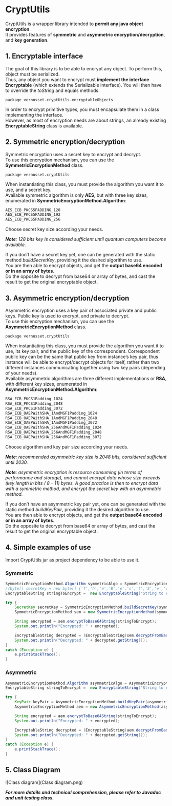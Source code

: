 # CryptUtils

CryptUtils is a wrapper library intended to **permit any java object encryption**.  
It provides features of **symmetric** and **asymmetric encryption/decryption**, and **key generation**.  

## 1. Encryptable interface

The goal of this library is to be able to encrypt any object. To perform this, object must be serialized.  
Thus, any object you want to encrypt must **implement the interface Encryptable** (which extends the Serializable interface). You will then have to override the *toString* and equals methods.

`package vernusset.cryptUtils.encryptableObjects`

In order to encrypt primitive types, you must encapsulate them in a class implementing the interface.  
However, as most of encryption needs are about strings, an already existing **EncryptableString** class is available.  

## 2. Symmetric encryption/decryption

Symmetric encryption uses a secret key to encrypt and decrypt.  
To use this encryption mechanism, you can use the **SymmetricEncryptionMethod** class.  

`package vernusset.cryptUtils`

When instantiating this class, you must provide the algorithm you want it to use, and a secret key.  
Available symmetric algorithm is only **AES**, but with three key sizes, enumerated in **SymmetricEncryptionMethod.Algorithm**:

```java
AES_ECB_PKCS5PADDING_128
AES_ECB_PKCS5PADDING_192
AES_ECB_PKCS5PADDING_256
```

Choose secret key size according your needs.  

*__Note__: 128 bits key is considered sufficient until quantum computers become available.*

If you don’t have a secret key yet, one can be generated with the static method *buildSecretKey*, providing it the desired algorithm to use.  
You are then able to encrypt objects, and get the **output base64 encoded or in an array of bytes**.  
Do the opposite to decrypt from base64 or array of bytes, and cast the result to get the original encryptable object.  

## 3. Asymmetric encryption/decryption

Asymmetric encryption uses a key pair of associated private and public keys. Public key is used to encrypt, and private to decrypt.  
To use this encryption mechanism, you can use the **AsymmetricEncryptionMethod** class.  

`package vernusset.cryptUtils`

When instantiating this class, you must provide the algorithm you want it to use, its key pair, and the public key of the correspondent. Correspondent public key can be the same that public key from instance’s key pair, thus instance will be able to encrypt/decrypt objects for itself, rather than two different instances communicating together using two key pairs (depending of your needs).  
Available asymmetric algorithms are three different implementations or **RSA**, with different key sizes, enumerated in **AsymmetricEncryptionMethod.Algorithm**:

```java
RSA_ECB_PKCS1Padding_1024
RSA_ECB_PKCS1Padding_2048
RSA_ECB_PKCS1Padding_3072
RSA_ECB_OAEPWithSHA_1AndMGF1Padding_1024
RSA_ECB_OAEPWithSHA_1AndMGF1Padding_2048
RSA_ECB_OAEPWithSHA_1AndMGF1Padding_3072
RSA_ECB_OAEPWithSHA_256AndMGF1Padding_1024
RSA_ECB_OAEPWithSHA_256AndMGF1Padding_2048
RSA_ECB_OAEPWithSHA_256AndMGF1Padding_3072
```

Choose algorithm and key pair size according your needs.  

*__Note__: recommended asymmetric key size is 2048 bits, considered sufficient until 2030.*  

*__Note__: asymmetric encryption is resource consuming (in terms of performance and storage), and cannot encrypt data whose size exceeds (key length in bits / 8 – 11) bytes. A good practice is then to encrypt data with a symmetric method, and encrypt the secret key with an asymmetric method.*  

If you don’t have an asymmetric key pair yet, one can be generated with the static method *buildKeyPair*, providing it the desired algorithm to use.  
You are then able to encrypt objects, and get the **output base64 encoded or in an array of bytes**.  
Do the opposite to decrypt from base64 or array of bytes, and cast the result to get the original encryptable object.  

## 4. Simple examples of use

Import CryptUtils jar as project dependency to be able to use it.  

### Symmetric

```java
SymmetricEncryptionMethod.Algorithm symmetricAlgo = SymmetricEncryptionMethod.SymmetricAlgorithm.AES_ECB_PKCS5PADDING_128;
//byte[] secretKey = new byte[] {'T','h','e','B','e','s','t','S','e','c','r','e','t','K','e','y'};
EncryptableString stringToEncrypt =  new EncryptableString("String to encrypt");

try {
    SecretKey secretKey = SymmetricEncryptionMethod.buildSecretKey(symmetricAlgo);
    SymmetricEncryptionMethod sem = new SymmetricEncryptionMethod(symmetricAlgo, secretKey);

    String encrypted = sem.encryptToBase64String(stringToEncrypt);
    System.out.println("Encrypted: " + encrypted);

    EncryptableString decrypted = (EncryptableString)sem.decryptFromBase64String(encrypted);
    System.out.println("Decrypted: " + decrypted.getString());
}
catch (Exception e) {
    e.printStackTrace();
}
```

### Asymmetric

```java
AsymmetricEncryptionMethod.Algorithm asymmetricAlgo = AsymmetricEncryptionMethod.AsymmetricAlgorithm.RSA_ECB_PKCS1Padding_2048;
EncryptableString stringToEncrypt =  new EncryptableString("String to encrypt");

try {
    KeyPair keyPair = AsymmetricEncryptionMethod.buildKeyPair(asymmetricAlgo);
    AsymmetricEncryptionMethod aem = new AsymmetricEncryptionMethod(asymmetricAlgo, keyPair, keyPair.getPublic());

    String encrypted = aem.encryptToBase64String(stringToEncrypt);
    System.out.println("Encrypted: " + encrypted);

    EncryptableString decrypted = (EncryptableString)aem.decryptFromBase64String(encrypted);
    System.out.println("Decrypted: " + decrypted.getString());
}
catch (Exception e) {
    e.printStackTrace();
}
```

## 5. Class Diagram
![Class diagram](Class diagram.png)

***For more details and technical comprehension, please refer to Javadoc and unit testing class.***
